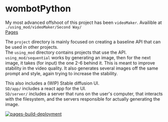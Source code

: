 # wombotPython
My most advanced offshoot of this project has been `videoMaker`. Availible at `./using_mod/videoMaker/Second Way/`  
[Pages](https://erikrospo.github.io/wombotPython/)  

The `project` directory is mainly focused on creating a baseline API that can be used in other projects.  
The `using_mod` directory contains projects that use the API.  
`using_mod/sequential` works by generating an image, then for the next image, it takes (for input) the one 2-6 behind it. This is meant to improve stability in the video quality. It also generates several images off the same prompt and style, again trying to increase the stability.


This also includes a (WIP) Stable diffusion UI.  
`SD/app/` includes a react app for the UI.  
`SD/server/` includes a server that runs on the user's computer, that interacts with the filesystem, and the servers responsible for actually generating the image.  





[![pages-build-deployment](https://github.com/ErikRospo/wombotPython/actions/workflows/pages/pages-build-deployment/badge.svg?branch=Working)](https://github.com/ErikRospo/wombotPython/actions/workflows/pages/pages-build-deployment)
